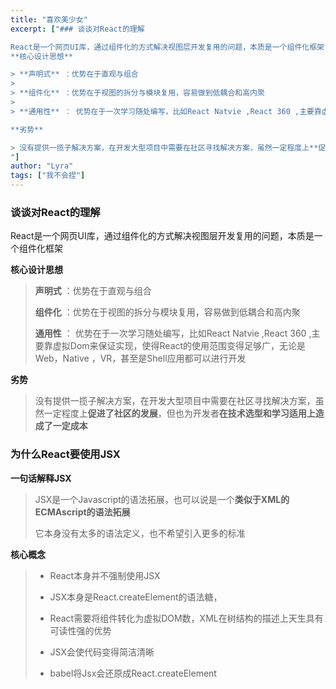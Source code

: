 ```yaml
---
title: "喜欢美少女"
excerpt: ["### 谈谈对React的理解

React是一个网页UI库，通过组件化的方式解决视图层开发复用的问题，本质是一个组件化框架","
**核心设计思想**

> **声明式** ：优势在于直观与组合
>
> **组件化** ：优势在于视图的拆分与模块复用，容易做到低耦合和高内聚
>
> **通用性** ： 优势在于一次学习随处编写，比如React Natvie ,React 360 ,主要靠虚拟Dom来保证实现，使得React的使用范围变得足够广，无论是Web，Native ，VR，甚至是Shell应用都可以进行开发

**劣势**

> 没有提供一揽子解决方案，在开发大型项目中需要在社区寻找解决方案，虽然一定程度上**促进了社区的发展**，但也为开发者**在技术选型和学习适用上造成了一定成本**
"]
author: "Lyra"
tags: ["我不会捏"]
---
```

### 谈谈对React的理解

React是一个网页UI库，通过组件化的方式解决视图层开发复用的问题，本质是一个组件化框架

**核心设计思想**

> **声明式** ：优势在于直观与组合
>
> **组件化** ：优势在于视图的拆分与模块复用，容易做到低耦合和高内聚
>
> **通用性** ： 优势在于一次学习随处编写，比如React Natvie ,React 360 ,主要靠虚拟Dom来保证实现，使得React的使用范围变得足够广，无论是Web，Native ，VR，甚至是Shell应用都可以进行开发

**劣势**

> 没有提供一揽子解决方案，在开发大型项目中需要在社区寻找解决方案，虽然一定程度上**促进了社区的发展**，但也为开发者**在技术选型和学习适用上造成了一定成本**

### 为什么React要使用JSX

**一句话解释JSX**

> JSX是一个Javascript的语法拓展，也可以说是一个**类似于XML的ECMAscript的语法拓展**
>
> 它本身没有太多的语法定义，也不希望引入更多的标准

**核心概念**

>- React本身并不强制使用JSX
>
>- JSX本身是React.createElement的语法糖，
>
>- React需要将组件转化为虚拟DOM数，XML在树结构的描述上天生具有可读性强的优势
>
>- JSX会使代码变得简洁清晰
>
>- babel将Jsx会还原成React.createElement

